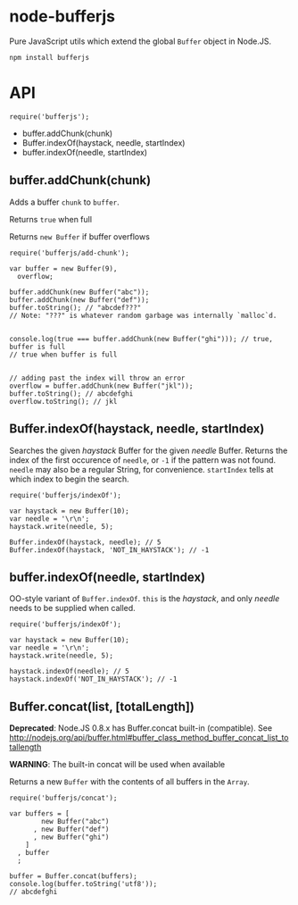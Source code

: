 node-bufferjs
====

Pure JavaScript utils which extend the global `Buffer` object in Node.JS.

    npm install bufferjs

API
====

    require('bufferjs');

  * buffer.addChunk(chunk)
  * Buffer.indexOf(haystack, needle, startIndex)
  * buffer.indexOf(needle, startIndex)

buffer.addChunk(chunk)
----

Adds a buffer `chunk` to `buffer`.

Returns `true` when full

Returns `new Buffer` if buffer overflows

    require('bufferjs/add-chunk');

    var buffer = new Buffer(9),
      overflow;

    buffer.addChunk(new Buffer("abc"));
    buffer.addChunk(new Buffer("def"));
    buffer.toString(); // "abcdef???"
    // Note: "???" is whatever random garbage was internally `malloc`d.    


    console.log(true === buffer.addChunk(new Buffer("ghi"))); // true, buffer is full
    // true when buffer is full


    // adding past the index will throw an error
    overflow = buffer.addChunk(new Buffer("jkl"));
    buffer.toString(); // abcdefghi
    overflow.toString(); // jkl


Buffer.indexOf(haystack, needle, startIndex)
----

Searches the given _haystack_ Buffer for the given _needle_ Buffer. Returns the index
of the first occurence of `needle`, or `-1` if the pattern was not found. `needle` may also
be a regular String, for convenience. `startIndex` tells at which index to begin the search.

    require('bufferjs/indexOf');

    var haystack = new Buffer(10);
    var needle = '\r\n';
    haystack.write(needle, 5);
    
    Buffer.indexOf(haystack, needle); // 5
    Buffer.indexOf(haystack, 'NOT_IN_HAYSTACK'); // -1


buffer.indexOf(needle, startIndex)
----

OO-style variant of `Buffer.indexOf`. `this` is the _haystack_, and only _needle_ needs
to be supplied when called.

    require('bufferjs/indexOf');
  
    var haystack = new Buffer(10);
    var needle = '\r\n';
    haystack.write(needle, 5);

    haystack.indexOf(needle); // 5
    haystack.indexOf('NOT_IN_HAYSTACK'); // -1

Buffer.concat(list, [totalLength])
----

**Deprecated**: Node.JS 0.8.x has Buffer.concat built-in (compatible).
See http://nodejs.org/api/buffer.html#buffer_class_method_buffer_concat_list_totallength

**WARNING**: The built-in concat will be used when available

Returns a new `Buffer` with the contents of all buffers in the `Array`.

    require('bufferjs/concat');

    var buffers = [
            new Buffer("abc")
          , new Buffer("def")
          , new Buffer("ghi")
        ]
      , buffer
      ;

    buffer = Buffer.concat(buffers);
    console.log(buffer.toString('utf8'));
    // abcdefghi
